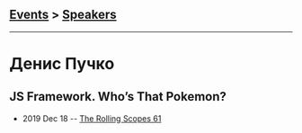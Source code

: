 ## [Events](../README.md) > [Speakers](../speakers.md)
---

# Денис Пучко​

## JS Framework. Who’s That Pokemon?
- 2019 Dec 18 -- [The Rolling Scopes 61](https://youtu.be/NxIiW_LFEfg?t=3708)    
